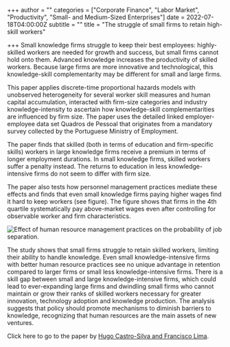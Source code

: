 +++
author = ""
categories = ["Corporate Finance", "Labor Market", "Productivity", "Small- and Medium-Sized Enterprises"]
date = 2022-07-18T04:00:00Z
subtitle = ""
title = "The struggle of small firms to retain high-skill workers"

+++
Small knowledge firms struggle to keep their best employees: highly-skilled workers are needed for growth and success, but small firms cannot hold onto them. Advanced knowledge increases the productivity of skilled workers. Because large firms are more innovative and technological, this knowledge-skill complementarity may be different for small and large firms.

This paper applies discrete-time proportional hazards models with unobserved heterogeneity for several worker skill measures and human capital accumulation, interacted with firm-size categories and industry knowledge-intensity to ascertain how knowledge-skill complementarities are influenced by firm size. The paper uses the detailed linked employer-employee data set Quadros de Pessoal that originates from a mandatory survey collected by the Portuguese Ministry of Employment.

The paper finds that skilled (both in terms of education and firm-specific skills) workers in large knowledge firms receive a premium in terms of longer employment durations. In small knowledge firms, skilled workers suffer a penalty instead. The returns to education in less knowledge-intensive firms do not seem to differ with firm size.

The paper also tests how personnel management practices mediate these effects and finds that even small knowledge firms paying higher wages find it hard to keep workers (see figure). The figure shows that firms in the 4th quartile systematically pay above-market wages even after controlling for observable worker and firm characteristics.

![](/v1658171868/research_report/Screen_Shot_2022-07-18_at_3.17.27_PM_uzftpt.png "Effect of human resource management practices on the probability of job separation.")

The study shows that small firms struggle to retain skilled workers, limiting their ability to handle knowledge. Even small knowledge-intensive firms with better human resource practices see no unique advantage in retention compared to larger firms or small less knowledge-intensive firms. There is a skill gap between small and large knowledge-intensive firms, which could lead to ever-expanding large firms and dwindling small firms who cannot maintain or grow their ranks of skilled workers necessary for greater innovation, technology adoption and knowledge production. The analysis suggests that policy should promote mechanisms to diminish barriers to knowledge, recognizing that human resources are the main assets of new ventures.

Click here to go to the paper by [Hugo Castro-Silva and Francisco Lima](https://link.springer.com/article/10.1007/s11187-022-00602-z).